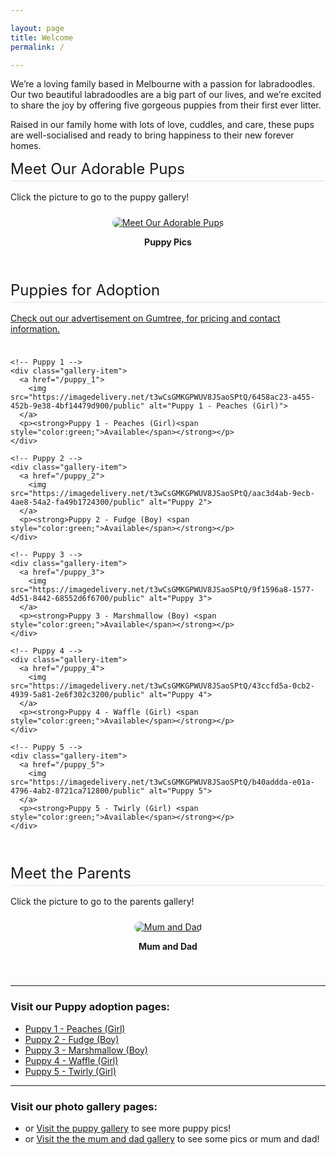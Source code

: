 ```yaml
---

layout: page  
title: Welcome  
permalink: /

---
```


We’re a loving family based in Melbourne with a passion for labradoodles. Our two beautiful labradoodles are a big part of our lives, and we’re excited to share the joy by offering five gorgeous puppies from their first ever litter. 

Raised in our family home with lots of love, cuddles, and care, these pups are well-socialised and ready to bring happiness to their new forever homes.

<style>
.gallery {
  display: grid;
  grid-template-columns: repeat(auto-fit, minmax(200px, 1fr));
  gap: 16px;
  margin-top: 24px;
}
.gallery-item {
  text-align: center;
}
.gallery-item img {
  max-width: 100%;
  height: auto;
  border-radius: 12px;
}
.section {
  margin-bottom: 40px;
}
.section-title {
  font-size: 1.5rem;
  margin-bottom: 16px;
  text-align: left;
  border-bottom: 2px solid #eee;
  padding-bottom: 4px;
}
</style>

<div class="section">
  <div class="section-title">Meet Our Adorable Pups</div>
  <p>Click the picture to go to the puppy gallery!</p>
  <div class="gallery">
    <div class="gallery-item">
      <a href="/puppy_gallery">
        <img src="https://imagedelivery.net/t3wCsGMKGPWUV8JSaoSPtQ/840838d7-b045-44f4-0cea-12359fe17300/public" alt="Meet Our Adorable Pups">
      </a>
      <p><strong>Puppy Pics</strong></p>
    </div>
  </div>
</div>

<div class="section">
  <div class="section-title">Puppies for Adoption</div>
  
<a href="https://www.gumtree.com.au/s-ad/werribee/dogs-puppies/5-adorable-labradoodle-puppies-avaliable/1333436458" target="_blank"> Check out our advertisement on Gumtree, for pricing and contact information.</a>

  <div class="gallery">

    <!-- Puppy 1 -->
    <div class="gallery-item">
      <a href="/puppy_1">
        <img src="https://imagedelivery.net/t3wCsGMKGPWUV8JSaoSPtQ/6458ac23-a455-452b-9e38-4bf14479d900/public" alt="Puppy 1 - Peaches (Girl)">
      </a>
      <p><strong>Puppy 1 - Peaches (Girl)<span style="color:green;">Available</span></strong></p>
    </div>

    <!-- Puppy 2 -->
    <div class="gallery-item">
      <a href="/puppy_2">
        <img src="https://imagedelivery.net/t3wCsGMKGPWUV8JSaoSPtQ/aac3d4ab-9ecb-4ae8-54a2-fa49b1724300/public" alt="Puppy 2">
      </a>
      <p><strong>Puppy 2 - Fudge (Boy) <span style="color:green;">Available</span></strong></p>
    </div>

    <!-- Puppy 3 -->
    <div class="gallery-item">
      <a href="/puppy_3">
        <img src="https://imagedelivery.net/t3wCsGMKGPWUV8JSaoSPtQ/9f1596a8-1577-4d51-8442-68552d6f6700/public" alt="Puppy 3">
      </a>
      <p><strong>Puppy 3 - Marshmallow (Boy) <span style="color:green;">Available</span></strong></p>
    </div>

    <!-- Puppy 4 -->
    <div class="gallery-item">
      <a href="/puppy_4">
        <img src="https://imagedelivery.net/t3wCsGMKGPWUV8JSaoSPtQ/43ccfd5a-0cb2-4939-5a81-2e6f302c3200/public" alt="Puppy 4">
      </a>
      <p><strong>Puppy 4 - Waffle (Girl) <span style="color:green;">Available</span></strong></p>
    </div>

    <!-- Puppy 5 -->
    <div class="gallery-item">
      <a href="/puppy_5">
        <img src="https://imagedelivery.net/t3wCsGMKGPWUV8JSaoSPtQ/b40addda-e01a-4796-4ab2-8721ca712800/public" alt="Puppy 5">
      </a>
      <p><strong>Puppy 5 - Twirly (Girl) <span style="color:green;">Available</span></strong></p>
    </div>

  </div>
</div>

<div class="section">
  <div class="section-title">Meet the Parents</div>
  <p>Click the picture to go to the parents gallery!</p>
  <div class="gallery">
    <div class="gallery-item">
      <a href="/mumanddadgallery">
        <img src="https://imagedelivery.net/t3wCsGMKGPWUV8JSaoSPtQ/909abca4-777f-40be-50d8-183ccaa74000/public" alt="Mum and Dad">
      </a>
      <p><strong>Mum and Dad</strong></p>
    </div>
  </div>
</div>

---

### Visit our Puppy adoption pages:
- [Puppy 1 - Peaches (Girl)](/puppy_1/)
- [Puppy 2 - Fudge (Boy)](/puppy_2/)
- [Puppy 3 - Marshmallow (Boy)](/puppy_3/)
- [Puppy 4 - Waffle (Girl)](/puppy_4/)
- [Puppy 5 - Twirly (Girl)](/puppy_5/)

---

### Visit our photo gallery pages:
- or [Visit the puppy gallery](/puppy_gallery/) to see more puppy pics!
- or [Visit the the mum and dad gallery](/mumanddadgallery/) to see some pics or mum and dad!